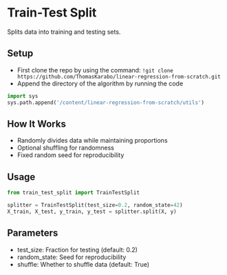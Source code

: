 # Train-Test Split

Splits data into training and testing sets.

## Setup
- First clone the repo by using the command: ```!git clone https://github.com/ThomasKarabo/linear-regression-from-scratch.git```
- Append the directory of the algorithm by running the code</br>
```python
import sys
sys.path.append('/content/linear-regression-from-scratch/utils')
```

## How It Works
- Randomly divides data while maintaining proportions
- Optional shuffling for randomness
- Fixed random seed for reproducibility

## Usage
```python
from train_test_split import TrainTestSplit

splitter = TrainTestSplit(test_size=0.2, random_state=42)
X_train, X_test, y_train, y_test = splitter.split(X, y)
```
## Parameters
- test_size: Fraction for testing (default: 0.2)
- random_state: Seed for reproducibility
- shuffle: Whether to shuffle data (default: True)
